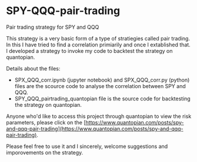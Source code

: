 # SPY-QQQ-pair-trading
Pair trading strategy for SPY and QQQ

This strategy is a very basic form of a type of stratiegies called pair trading. In this I have tried to find a correlation primiarily and once I extablished that. I developed a strategy to invoke my code to backtest the strategy on quantopian. 

Details about the files:
* SPX_QQQ_corr.ipynb (jupyter notebook) and SPX_QQQ_corr.py (python) files are the scource code to analyse the correlation between SPY and QQQ.
* SPY_QQQ_pairtrading_quantopian file is the source code for backtesting the strategy on quantopian. 

Anyone who'd like to access this project through quantopian to view the risk parameters, please click on the [https://www.quantopian.com/posts/spy-and-qqq-pair-trading](https://www.quantopian.com/posts/spy-and-qqq-pair-trading). 

Please feel free to use it and I sincerely, welcome suggestions and imporovements on the strategy. 
